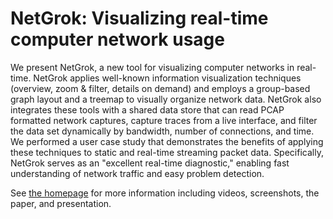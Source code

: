 # NetGrok: Visualizing real-time computer network usage

We present NetGrok, a new tool for visualizing computer networks in real-time. NetGrok applies well-known information visualization techniques (overview, zoom & filter, details on demand) and employs a group-based graph layout and a treemap to visually organize network data. NetGrok also integrates these tools with a shared data store that can read PCAP formatted network captures, capture traces from a live interface, and filter the data set dynamically by bandwidth, number of connections, and time. We performed a user case study that demonstrates the benefits of applying these techniques to static and real-time streaming packet data. Specifically, NetGrok serves as an "excellent real-time diagnostic," enabling fast understanding of network traffic and easy problem detection.

See [the homepage](http://www.cs.umd.edu/projects/netgrok/) for more information including videos, screenshots, the paper, and presentation.
